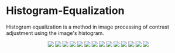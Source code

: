 # Histogram-Equalization
Histogram equalization is a method in image processing of contrast adjustment using the image's histogram.

<div align="center">
    <img src="/Imagenes/imaGray_1.jpg">
    <img src="/Imagenes/imaGray_1_eq_secuencial.jpg">
    <img src="/Imagenes/imaGray_2.jpg">
    <img src="/Imagenes/imaGray_2_eq_secuencial.jpg">
    <img src="/Imagenes/imaGray_3.jpg">
    <img src="/Imagenes/imaGray_3_eq_secuencial.jpg">
    <img src="/Imagenes/imaGray_4.jpg">
    <img src="/Imagenes/imaGray_4_eq_secuencial.jpg">
    <img src="/Imagenes/imaRGB_1.jpg">
    <img src="/Imagenes/imaRGB_1_eq_secuencial.jpg">
    <img src="/Imagenes/imaRGB_2.jpg">
    <img src="/Imagenes/imaRGB_2_eq_secuencial.jpg">
    <img src="/Imagenes/imaRGB_3.jpg">
    <img src="/Imagenes/imaRGB_3_eq_secuencial.jpg">
</div>